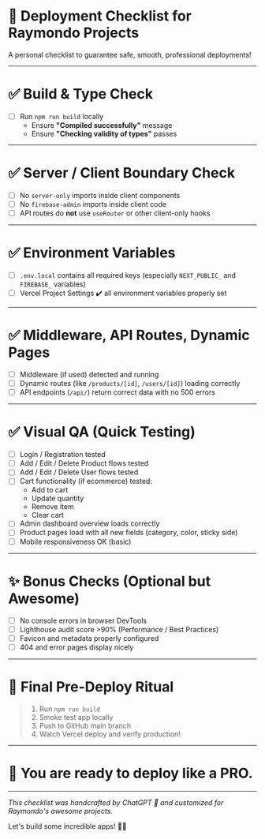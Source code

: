 # 🎉 Deployment Checklist for Raymondo Projects

A personal checklist to guarantee safe, smooth, professional deployments!

---

# ✅ Build & Type Check

- [ ] Run `npm run build` locally
  - Ensure **"Compiled successfully"** message
  - Ensure **"Checking validity of types"** passes

---

# ✅ Server / Client Boundary Check

- [ ] No `server-only` imports inside client components
- [ ] No `firebase-admin` imports inside client code
- [ ] API routes do **not** use `useRouter` or other client-only hooks

---

# ✅ Environment Variables

- [ ] `.env.local` contains all required keys (especially `NEXT_PUBLIC_` and `FIREBASE_` variables)
- [ ] Vercel Project Settings ✔️ all environment variables properly set

---

# ✅ Middleware, API Routes, Dynamic Pages

- [ ] Middleware (if used) detected and running
- [ ] Dynamic routes (like `/products/[id]`, `/users/[id]`) loading correctly
- [ ] API endpoints (`/api/`) return correct data with no 500 errors

---

# ✅ Visual QA (Quick Testing)

- [ ] Login / Registration tested
- [ ] Add / Edit / Delete Product flows tested
- [ ] Add / Edit / Delete User flows tested
- [ ] Cart functionality (if ecommerce) tested:
  - Add to cart
  - Update quantity
  - Remove item
  - Clear cart
- [ ] Admin dashboard overview loads correctly
- [ ] Product pages load with all new fields (category, color, sticky side)
- [ ] Mobile responsiveness OK (basic)

---

# ✨ Bonus Checks (Optional but Awesome)

- [ ] No console errors in browser DevTools
- [ ] Lighthouse audit score >90% (Performance / Best Practices)
- [ ] Favicon and metadata properly configured
- [ ] 404 and error pages display nicely

---

# 🚀 Final Pre-Deploy Ritual

> 1. Run `npm run build`
> 2. Smoke test app locally
> 3. Push to GitHub main branch
> 4. Watch Vercel deploy and verify production!

---

# 🚀 You are ready to deploy like a PRO.

---

_This checklist was handcrafted by ChatGPT 💚 and customized for Raymondo's awesome projects._

Let's build some incredible apps! 🚀🌟
